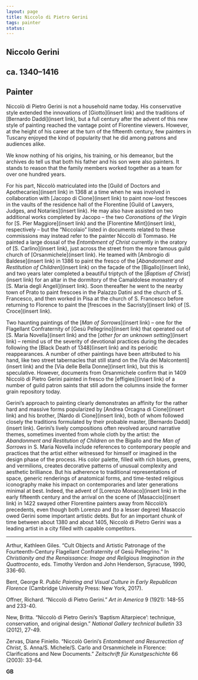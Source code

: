 ```yaml
---
layout: page
title: Niccolo di Pietro Gerini
tags: painter
status:
---
```


## Niccolo Gerini
## ca. 1340–1416
## Painter

<!-- more -->

Niccolò di Pietro Gerini is not a household name today. His conservative style extended the innovations of [Giotto](insert link) and the traditions of [Bernardo Daddi](insert link), but a full century after the advent of this new style of painting reached the vantage point of Florentine viewers. However, at the height of his career at the turn of the fifteenth century, few painters in Tuscany enjoyed the kind of popularity that he did among patrons and audiences alike.

We know nothing of his origins, his training, or his demeanor, but the archives do tell us that both his father and his son were also painters. It stands to reason that the family members worked together as a team for over one hundred years.

For his part, Niccolò matriculated into the [Guild of Doctors and Apothecaries](insert link) in 1368 at a time when he was involved in collaboration with [Jacopo di Cione](insert link) to paint now-lost frescoes in the vaults of the residence hall of the Florentine [Guild of Lawyers, Judges, and Notaries](insert link). He may also have assisted on two additional works completed by Jacopo – the two *Coronations of the Virgin* for [S. Pier Maggiore](insert link) and the [Florentine Mint](insert link), respectively – but the “Niccolaio” listed in documents related to these commissions may instead refer to the painter Niccolò di Tommaso. He painted a large dossal of the *Entombment of Christ* currently in the oratory of [S. Carlino](insert link), just across the street from the more famous guild church of [Orsanmichele](insert link). He teamed with [Ambrogio di Baldese](insert link) in 1386 to paint the fresco of the [*Abandonment and Restitution of Children*](insert link) on the façade of the [Bigallo](insert link), and two years later completed a beautiful triptych of the [*Baptism of Christ*](insert link) for an altar in the dormitory of the Camaldolese monastery of [S. Maria degli Angeli](insert link). Soon thereafter he went to the nearby town of Prato to paint frescoes in the Palazzo Datini and the church of S. Francesco, and then worked in Pisa at the church of S. Francesco before returning to Florence to paint the [frescoes in the Sacristy](insert link) of [S. Croce](insert link).

Two haunting paintings of the [*Man of Sorrows*](insert link) – one for the Flagellant Confraternity of [Gesù Pellegrino](insert link) that operated out of [S. Maria Novella](insert link) and the [*other for an unknown setting*](insert link) – remind us of the severity of devotional practices during the decades following the [Black Death of 1348](insert link) and its periodic reappearances. A number of other paintings have been attributed to his hand, like two street tabernacles that still stand on the [Via dei Malcontenti](insert link) and the [Via delle Bella Donne](insert link), but this is speculative. However, documents from Orsanmichele confirm that in 1409 Niccolò di Pietro Gerini painted in fresco the [effigies](insert link) of a number of guild patron saints that still adorn the columns inside the former grain repository today.

Gerini’s approach to painting clearly demonstrates an affinity for the rather hard and massive forms popularized by [Andrea Orcagna di Cione](insert link) and his brother, [Nardo di Cione](insert link), both of whom followed closely the traditions formulated by their probable master, [Bernardo Daddi](insert link). Gerini’s lively compositions often revolved around narrative themes, sometimes invented from whole cloth by the artist: the *Abandonment and Restitution of Children* on the Bigallo and the *Man of Sorrows* in S. Maria Novella include references to contemporary people and practices that the artist either witnessed for himself or imagined in the design phase of the process. His color palette, filled with rich blues, greens, and vermilions, creates decorative patterns of unusual complexity and aesthetic brilliance. But his adherence to traditional representations of space, generic renderings of anatomical forms, and time-tested religious iconography make his impact on contemporaries and later generations minimal at best. Indeed, the advent of [Lorenzo Monaco](insert link) in the early fifteenth century and the arrival on the scene of [Masaccio](insert link) in 1422 swayed other Florentine painters away from Niccolò’s precedents, even though both Lorenzo and (to a lesser degree) Masaccio owed Gerini some important artistic debts. But for an important chunk of time between about 1380 and about 1405, Niccolò di Pietro Gerini was a leading artist in a city filled with capable competitors.

---

Arthur, Kathleen Giles. “Cult Objects and Artistic Patronage of the Fourteenth-Century Flagellant Confraternity of Gesù Pellegrino.” In *Christianity and the Renaissance: Image and Religious Imagination in the Quattrocento*, eds. Timothy Verdon and John Henderson, Syracuse, 1990, 336-60.

Bent, George R. *Public Painting and Visual Culture in Early Republican Florence* (Cambridge University Press: New York, 2017).

Offner, Richard. “Niccolò di Pietro Gerini.” *Art in America* 9 (1921): 148-55 and 233-40.

New, Britta. “Niccolò di Pietro Gerini’s ‘Baptism Altarpiece’: technique, conservation, and original design.” *National Gallery technical bulletin* 33 (2012), 27-49.

Zervas, Diane Finiello. “Niccolò Gerini’s *Entombment and Resurrection of Christ*, S. Anna/S. Michele/S. Carlo and Orsanmichele in Florence: Clarifications and New Documents.” *Zeitschrift für Kunstgeschichte* 66 (2003): 33-64.

__GB__
